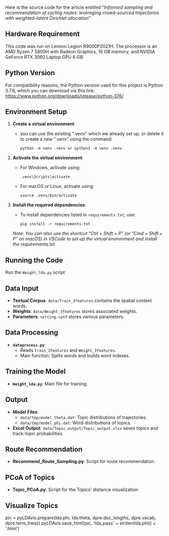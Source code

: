 Here is the source code for the article entitled "*Informed sampling and recommendation of cycling routes: leveraging crowd-sourced trajectories with weighted-latent Dirichlet allocation*"

## Hardware Requirement

This code was run on Lenovo Legion R9000P2021H. The processor is an AMD Ryzen 7 5800H with Radeon Graphics, 16 GB memory, and NVIDIA GeForce RTX 3060 Laptop GPU 6 GB.

## Python Version

For compatibility reasons, the Python version used for this project is Python 3.7.6, which you can download via this link: https://www.python.org/downloads/release/python-376/

## Environment Setup

1. **Create a virtual environment**:

   - you can use the existing ".venv" which we already set up, or delete it to create a new ".venv" using the command:
     ```
     python -m venv .venv or python3 -m venv .venv
     ```

2. **Activate the virtual environment**:

   - For Windows, activate using:
     ```
     .venv\Scripts\activate
     ```
   - For macOS or Linux, activate using:
     ```
     source .venv/bin/activate
     ```

3. **Install the required dependencies**:

   - To install dependencies listed in `requirements.txt`, use:
     ```
     pip install -r requirements.txt
     ```

   *Note: You can also use the shortcut "Ctrl + Shift + P" (or "Cmd + Shift + P" on macOS) in VSCode to set up the virtual environment and install the requirements.txt.*

## Running the Code

Run the `Weight_lda.py` script

## Data Input

- **Textual Corpus**: `data/Train_3features` contains the spatial context words.
- **Weights**: `data/Weight_3features` stores associated weights.
- **Parameters**: `setting.conf` stores various parameters.

## Data Processing

- **`dataprocess.py`**:
  - Reads `Train_3features` and `Weight_3features`.
  - Main function: Splits words and builds word indexes.

## Training the Model

- **`Weight_lda.py`**: Main file for training.

## Output

- **Model Files**:
  - `data/tmp/model_theta.dat`: Topic distributions of trajectories.
  - `data/tmp/model_phi.dat`: Word distributions of topics.
- **Excel Output**: `data/Topic_output/Topic_output.xlsx` saves topics and track-topic probabilities.

## Route Recommendation

- **Recommend_Route_Sampling.py**: Script for route recommendation.

## PCoA of Topics

- **Topic_PCoA.py**: Script for the Topics' distance visualization

## Visualize Topics

pic = pyLDAvis.prepare(lda.phi, lda.theta, dpre.doc_lengths, dpre.vacab,  dpre.term_freqs)
pyLDAvis.save_html(pic, 'lda_pass' + str(len(lda.phi)) + '.html')




